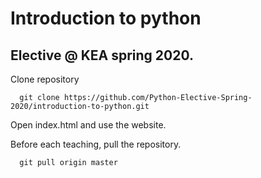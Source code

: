 # Introduction to python
## Elective @ KEA spring 2020.

Clone repository

``` 
  git clone https://github.com/Python-Elective-Spring-2020/introduction-to-python.git
```

Open index.html and use the website.


Before each teaching, pull the repository.

```
  git pull origin master
```
